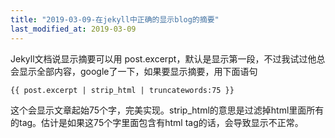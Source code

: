 ```yaml
---
title: "2019-03-09-在jekyll中正确的显示blog的摘要"
last_modified_at: 2019-03-09
---
```

Jekyll文档说显示摘要可以用 post.excerpt，默认是显示第一段，不过我试过他总会显示全部内容，google了一下，如果要显示摘要，用下面语句  
```
{{ post.excerpt | strip_html | truncatewords:75 }}
```
这个会显示文章起始75个字，完美实现。strip_html的意思是过滤掉html里面所有的tag。估计是如果这75个字里面包含有html tag的话，会导致显示不正常。